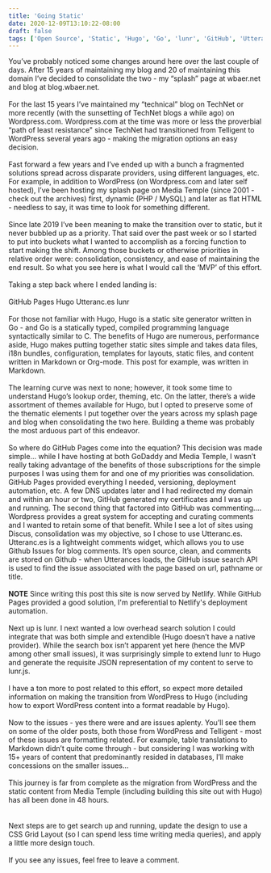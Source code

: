 ```yaml
---
title: 'Going Static'
date: 2020-12-09T13:10:22-08:00 
draft: false
tags: ['Open Source', 'Static', 'Hugo', 'Go', 'lunr', 'GitHub', 'Utterances'] 
---
```


You’ve probably noticed some changes around here over the last couple of days.  After 15 years of maintaining my blog and 20 of maintaining this domain I’ve decided to consolidate the two - my “splash” page at wbaer.net and blog at blog.wbaer.net.
\
\
For the last 15 years I’ve maintained my “technical” blog on TechNet or more recently (with the sunsetting of TechNet blogs a while ago) on Wordpress.com.  Wordpress.com at the time was more or less the proverbial “path of least resistance" since TechNet had transitioned from Telligent to WordPress several years ago - making the migration options an easy decision.
\
\
Fast forward a few years and I’ve ended up with a bunch a fragmented solutions spread across disparate providers, using different languages, etc.  For example, in addition to WordPress (on Wordpress.com and later self hosted), I’ve been hosting my splash page on Media Temple (since 2001 - check out the archives) first, dynamic (PHP / MySQL) and later as flat HTML - needless to say, it was time to look for something different.
\
\
Since late 2019 I’ve been meaning to make the transition over to static, but it never bubbled up as a priority.  That said over the past week or so I started to put into buckets what I wanted to accomplish as a forcing function to start making the shift.  Among those buckets or otherwise priorities in relative order were:  consolidation, consistency, and ease of maintaining the end result.  So what you see here is what I would call the ‘MVP’ of this effort.
\
\
Taking a step back where I ended landing is:
\
\
GitHub Pages
Hugo
Utteranc.es
lunr
\
\
For those not familiar with Hugo, Hugo is a static site generator written in Go - and Go is a statically typed, compiled programming language syntactically similar to C.  The benefits of Hugo are numerous, performance aside, Hugo makes putting together static sites simple and takes data files, i18n bundles, configuration, templates for layouts, static files, and content written in Markdown or Org-mode.  This post for example, was written in Markdown.
\
\
The learning curve was next to none; however, it took some time to understand Hugo’s lookup order, theming, etc.  On the latter, there’s a wide assortment of themes available for Hugo, but I opted to preserve some of the thematic elements I put together over the years across my splash page and blog when consolidating the two here.  Building a theme was probably the most arduous part of this endeavor.
\
\
So where do GitHub Pages come into the equation?  This decision was made simple… while I have hosting at both GoDaddy and Media Temple, I wasn’t really taking advantage of the benefits of those subscriptions for the simple purposes I was using them for and one of my priorities was consolidation.  GitHub Pages provided everything I needed, versioning, deployment automation, etc.  A few DNS updates later and I had redirected my domain and within an hour or two, GitHub generated my certificates and I was up and running.  The second thing that factored into GitHub was commenting…. Wordpress provides a great system for accepting and curating comments and I wanted to retain some of that benefit.  While I see a lot of sites using Discus, consolidation was my objective, so I chose to use Utteranc.es.  Utteranc.es is a lightweight comments widget, which allows you to use Github Issues for blog comments. It’s open source, clean, and comments are stored on Github - when Utterances loads, the GitHub issue search API is used to find the issue associated with the page based on url, pathname or title.
\
\
**NOTE** Since writing this post this site is now served by Netlify.  While GitHub Pages provided a good solution, I'm preferential to Netlify's deployment automation.
\
\
Next up is lunr.  I next wanted a low overhead search solution I could integrate that was both simple and extendible (Hugo doesn’t have a native provider).  While the search box isn’t apparent yet here (hence the MVP among other small issues), it was surprisingly simple to extend lunr to Hugo and generate the requisite JSON representation of my content to serve to lunr.js.
\
\
I have a ton more to post related to this effort, so expect more detailed information on making the transition from WordPress to Hugo (including how to export WordPress content into a format readable by Hugo).
\
\
Now to the issues - yes there were and are issues aplenty.  You’ll see them on some of the older posts, both those from WordPress and Telligent - most of these issues are formatting related.  For example, table translations to Markdown didn’t quite come through - but considering I was working with 15+ years of content that predominantly resided in databases, I’ll make concessions on the smaller issues…
\
\
This journey is far from complete as the migration from WordPress and the static content from Media Temple (including building this site out with Hugo) has all been done in 48 hours.  
\
\
Next steps are to get search up and running, update the design to use a CSS Grid Layout (so I can spend less time writing media queries), and apply a little more design touch.
\
\
If you see any issues, feel free to leave a comment.